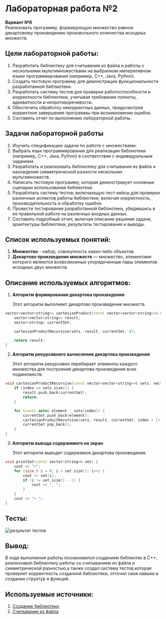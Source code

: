 # Лабораторная работа №2
**Вариант №6**    
Реализовать программу, формирующую множество равное декартовому произведению
произвольного количества исходных множеств.
## Цели лабораторной работы:
1. Разработать библиотеку для считывания из файла и работы с несколькими мультимножествами на выбранном императивном языке программирования (например, C++, Java, Python).
2. Создать тестовую программу для демонстрации функциональности разработанной библиотеки.
3. Разработать систему тестов для проверки работоспособности и корректности библиотеки, учитывая требования полноты, адекватности и непротиворечивости.
4. Обеспечить обработку некорректных данных, предусмотрев корректное завершение программы при возникновении ошибок.
5. Составить отчет по выполнению лабораторной работы.
   
## Задачи лабораторной работы
1. Изучить спецификацию задачи по работе с множествами.
2. Выбрать язык программирования для реализации библиотеки (например, C++, Java, Python) в соответствии с индивидуальным заданием.
3. Разработать и реализовать библиотеку для считывания из файла и нахождения симметрической разности нескольких мультимножеств.
4. Написать тестовую программу, которая демонстрирует основные сценарии использования библиотеки.
5. Разработать систему тестов, включающую тест-кейсы для проверки различных аспектов работы библиотеки, включая корректность, производительность и обработку ошибок.
6. Провести тестирование разработанной библиотеки, убедившись в ее правильной работе на различных входных данных.
7. Составить подробный отчет, включая описание решения задачи, архитектуры библиотеки, результаты тестирования и выводы.

## Список используемых понятий:
1. **Множество** - набор, совокупность каких-либо объектов.
2. **Декартово произведение множеств** — множество, элементами которого являются всевозможные упорядоченные пары элементов исходных двух множеств.



## Описание используемых алгоритмов:

1. **Алгоритм формирования декартова произведения**
   
   Этот алгоритм выполняет декартово произведение множеств.
```cpp
vector<vector<string>> cartesianProduct(const vector<vector<string>>& sets) {
    vector<vector<string>> result;
    vector<string> currentSet;

    cartesianProductRecursive(sets, result, currentSet, 0);

    return result;
}
```
2. **Алгоритм рекурсивного вычисления декартова произведения**
   
   Этот алгоритм рекурсивно перебирает элементы каждого множества для построения декартова произведения всех подмножеств.
```cpp
void cartesianProductRecursive(const vector<vector<string>>& sets, vector<vector<string>>& result, vector<string>& currentSet, int index) {
    if (index == sets.size()) {
        result.push_back(currentSet);
        return;
    }

    for (const auto& element : sets[index]) {
        currentSet.push_back(element);
        cartesianProductRecursive(sets, result, currentSet, index + 1);
        currentSet.pop_back();
    }
}
```
3. **Алгоритм вывода содержимого на экран**
   
   Этот алгоритм выводит содержимое декартова произведения.
```cpp
void printSet(const vector<string>& set) {
    cout << "<";
    for (size_t i = 0; i < set.size(); i++) {
        cout << set[i];
        if (i != set.size() - 1) {
            cout << ", ";
        }
    }
    cout << "> ";
}
```

## Тесты:

![результат тестов](https://github.com/iis-32170x/RPIIS/blob/%D0%A1%D0%B2%D0%B8%D1%80%D0%B8%D0%B4%D0%BE_%D0%95/sem2/lab2/tests/googletest.png)

## Вывод:
В ходе выполнения работы познакомился созданием библиотек в С++, реализоавал библиотеку работы со считыванием из файла и симметрической разностью,а также создал систему тестов,которая проверяет корректность созданной библиотеки, отточил свои навыки в создании структур и функций.

## Используемые источники:
1. [Создание библиотеки](https://www.youtube.com/watch?v=pAxEfF2yVlM&t=1s)
2. [Считывание из файла](https://youtu.be/CBnB2fvfu_I?si=9NhPBXS0RgMw2gTC)
